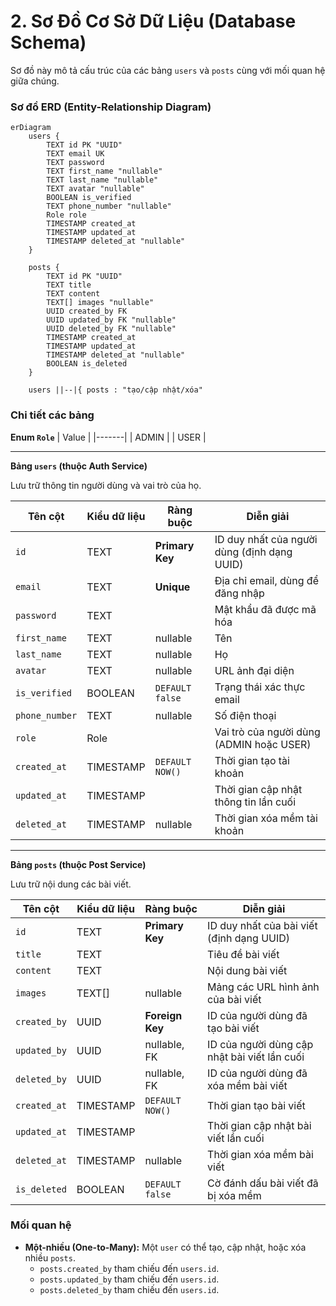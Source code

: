 # 2. Sơ Đồ Cơ Sở Dữ Liệu (Database Schema)

Sơ đồ này mô tả cấu trúc của các bảng `users` và `posts` cùng với mối quan hệ giữa chúng.

### Sơ đồ ERD (Entity-Relationship Diagram)

```mermaid
erDiagram
    users {
        TEXT id PK "UUID"
        TEXT email UK
        TEXT password
        TEXT first_name "nullable"
        TEXT last_name "nullable"
        TEXT avatar "nullable"
        BOOLEAN is_verified
        TEXT phone_number "nullable"
        Role role
        TIMESTAMP created_at
        TIMESTAMP updated_at
        TIMESTAMP deleted_at "nullable"
    }

    posts {
        TEXT id PK "UUID"
        TEXT title
        TEXT content
        TEXT[] images "nullable"
        UUID created_by FK
        UUID updated_by FK "nullable"
        UUID deleted_by FK "nullable"
        TIMESTAMP created_at
        TIMESTAMP updated_at
        TIMESTAMP deleted_at "nullable"
        BOOLEAN is_deleted
    }

    users ||--|{ posts : "tạo/cập nhật/xóa"
```

### Chi tiết các bảng

**Enum `Role`**
| Value |
|-------|
| ADMIN |
| USER  |

---

**Bảng `users` (thuộc Auth Service)**

Lưu trữ thông tin người dùng và vai trò của họ.

| Tên cột | Kiểu dữ liệu | Ràng buộc | Diễn giải |
|--------------|----------------|----------------|-----------------------------------------|
| `id` | TEXT | **Primary Key** | ID duy nhất của người dùng (định dạng UUID) |
| `email` | TEXT | **Unique** | Địa chỉ email, dùng để đăng nhập |
| `password` | TEXT | | Mật khẩu đã được mã hóa |
| `first_name` | TEXT | nullable | Tên |
| `last_name` | TEXT | nullable | Họ |
| `avatar` | TEXT | nullable | URL ảnh đại diện |
| `is_verified`| BOOLEAN | `DEFAULT false` | Trạng thái xác thực email |
| `phone_number`| TEXT | nullable | Số điện thoại |
| `role` | Role | | Vai trò của người dùng (ADMIN hoặc USER) |
| `created_at` | TIMESTAMP | `DEFAULT NOW()`| Thời gian tạo tài khoản |
| `updated_at` | TIMESTAMP | | Thời gian cập nhật thông tin lần cuối |
| `deleted_at` | TIMESTAMP | nullable | Thời gian xóa mềm tài khoản |

---

**Bảng `posts` (thuộc Post Service)**

Lưu trữ nội dung các bài viết.

| Tên cột | Kiểu dữ liệu | Ràng buộc | Diễn giải |
|--------------|----------------|-----------------|-----------------------------------------|
| `id` | TEXT | **Primary Key** | ID duy nhất của bài viết (định dạng UUID) |
| `title` | TEXT | | Tiêu đề bài viết |
| `content` | TEXT | | Nội dung bài viết |
| `images` | TEXT[] | nullable | Mảng các URL hình ảnh của bài viết |
| `created_by` | UUID | **Foreign Key** | ID của người dùng đã tạo bài viết |
| `updated_by` | UUID | nullable, FK | ID của người dùng cập nhật bài viết lần cuối |
| `deleted_by` | UUID | nullable, FK | ID của người dùng đã xóa mềm bài viết |
| `created_at` | TIMESTAMP | `DEFAULT NOW()` | Thời gian tạo bài viết |
| `updated_at` | TIMESTAMP | | Thời gian cập nhật bài viết lần cuối |
| `deleted_at` | TIMESTAMP | nullable | Thời gian xóa mềm bài viết |
| `is_deleted` | BOOLEAN | `DEFAULT false` | Cờ đánh dấu bài viết đã bị xóa mềm |

### Mối quan hệ

*   **Một-nhiều (One-to-Many):** Một `user` có thể tạo, cập nhật, hoặc xóa nhiều `posts`.
    *   `posts.created_by` tham chiếu đến `users.id`.
    *   `posts.updated_by` tham chiếu đến `users.id`.
    *   `posts.deleted_by` tham chiếu đến `users.id`.
